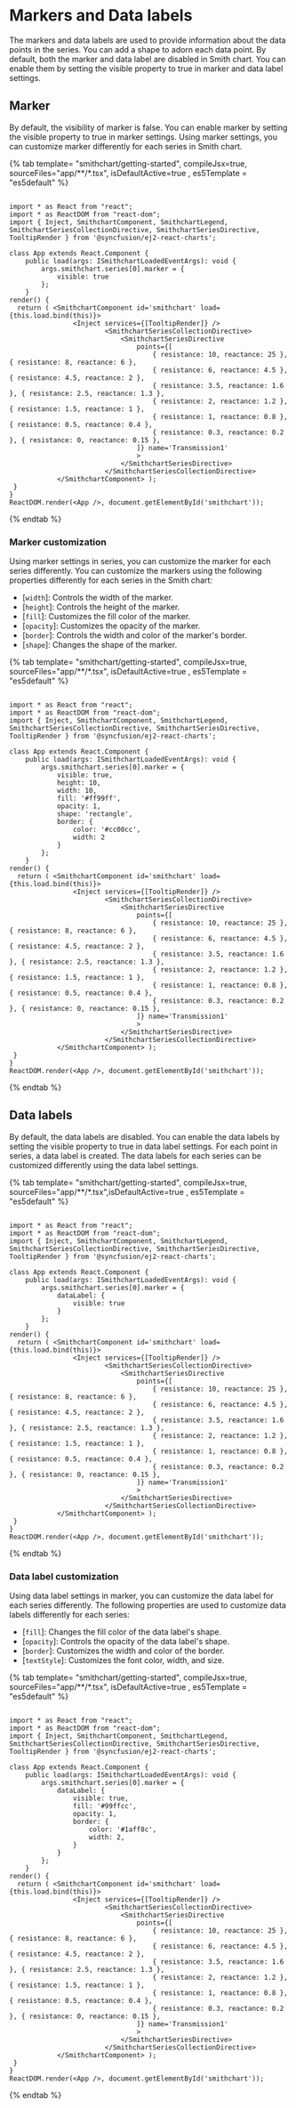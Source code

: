 <!-- markdownlint-disable MD036 -->

# Markers and Data labels

The markers and data labels are used to provide information about the data points in the series. You can add a shape to adorn each data point. By default, both the marker and data label are disabled in Smith chart. You can enable them by setting the visible property to true in marker and data label settings.

## Marker

By default, the visibility of marker is false. You can enable marker by setting the visible property to true in marker settings. Using marker settings, you can customize marker differently for each series in Smith chart.

{% tab template= "smithchart/getting-started", compileJsx=true, sourceFiles="app/**/*.tsx", isDefaultActive=true , es5Template = "es5default" %}

```tsx

import * as React from "react";
import * as ReactDOM from "react-dom";
import { Inject, SmithchartComponent, SmithchartLegend, SmithchartSeriesCollectionDirective, SmithchartSeriesDirective, TooltipRender } from '@syncfusion/ej2-react-charts';

class App extends React.Component {
    public load(args: ISmithchartLoadedEventArgs): void {
        args.smithchart.series[0].marker = {
            visible: true
        };
    }
render() {
  return ( <SmithchartComponent id='smithchart' load={this.load.bind(this)}>
                <Inject services={[TooltipRender]} />
                        <SmithchartSeriesCollectionDirective>
                            <SmithchartSeriesDirective
                                points={[
                                    { resistance: 10, reactance: 25 }, { resistance: 8, reactance: 6 },
                                    { resistance: 6, reactance: 4.5 }, { resistance: 4.5, reactance: 2 },
                                    { resistance: 3.5, reactance: 1.6 }, { resistance: 2.5, reactance: 1.3 },
                                    { resistance: 2, reactance: 1.2 }, { resistance: 1.5, reactance: 1 },
                                    { resistance: 1, reactance: 0.8 }, { resistance: 0.5, reactance: 0.4 },
                                    { resistance: 0.3, reactance: 0.2 }, { resistance: 0, reactance: 0.15 },
                                ]} name='Transmission1'
                                >
                            </SmithchartSeriesDirective>
                        </SmithchartSeriesCollectionDirective>
            </SmithchartComponent> );
 }
}
ReactDOM.render(<App />, document.getElementById('smithchart'));

```

{% endtab %}

### Marker customization

Using marker settings in series, you can customize the marker for each series differently. You can customize the markers using the following properties differently for each series in the Smith chart:

* [`width`]: Controls the width of the marker.
* [`height`]: Controls the height of the marker.
* [`fill`]: Customizes the fill color of the marker.
* [`opacity`]: Customizes the opacity of the marker.
* [`border`]: Controls the width and color of the marker's border.
* [`shape`]: Changes the shape of the marker.

{% tab template= "smithchart/getting-started", compileJsx=true, sourceFiles="app/**/*.tsx", isDefaultActive=true , es5Template = "es5default" %}

```tsx

import * as React from "react";
import * as ReactDOM from "react-dom";
import { Inject, SmithchartComponent, SmithchartLegend, SmithchartSeriesCollectionDirective, SmithchartSeriesDirective, TooltipRender } from '@syncfusion/ej2-react-charts';

class App extends React.Component {
    public load(args: ISmithchartLoadedEventArgs): void {
        args.smithchart.series[0].marker = {
            visible: true,
            height: 10,
            width: 10,
            fill: '#ff99ff',
            opacity: 1,
            shape: 'rectangle',
            border: {
                color: '#cc00cc',
                width: 2
            }
        };
    }
render() {
  return ( <SmithchartComponent id='smithchart' load={this.load.bind(this)}>
                <Inject services={[TooltipRender]} />
                        <SmithchartSeriesCollectionDirective>
                            <SmithchartSeriesDirective
                                points={[
                                    { resistance: 10, reactance: 25 }, { resistance: 8, reactance: 6 },
                                    { resistance: 6, reactance: 4.5 }, { resistance: 4.5, reactance: 2 },
                                    { resistance: 3.5, reactance: 1.6 }, { resistance: 2.5, reactance: 1.3 },
                                    { resistance: 2, reactance: 1.2 }, { resistance: 1.5, reactance: 1 },
                                    { resistance: 1, reactance: 0.8 }, { resistance: 0.5, reactance: 0.4 },
                                    { resistance: 0.3, reactance: 0.2 }, { resistance: 0, reactance: 0.15 },
                                ]} name='Transmission1'
                                >
                            </SmithchartSeriesDirective>
                        </SmithchartSeriesCollectionDirective>
            </SmithchartComponent> );
 }
}
ReactDOM.render(<App />, document.getElementById('smithchart'));

```

{% endtab %}

## Data labels

By default, the data labels are disabled. You can enable the data labels by setting the visible property to true in data label settings. For each point in series, a data label is created. The data labels for each series can be customized differently using the data label settings.

{% tab template= "smithchart/getting-started", compileJsx=true, sourceFiles="app/**/*.tsx",isDefaultActive=true , es5Template = "es5default" %}

```tsx

import * as React from "react";
import * as ReactDOM from "react-dom";
import { Inject, SmithchartComponent, SmithchartLegend, SmithchartSeriesCollectionDirective, SmithchartSeriesDirective, TooltipRender } from '@syncfusion/ej2-react-charts';

class App extends React.Component {
    public load(args: ISmithchartLoadedEventArgs): void {
        args.smithchart.series[0].marker = {
            dataLabel: {
                visible: true
            }
        };
    }
render() {
  return ( <SmithchartComponent id='smithchart' load={this.load.bind(this)}>
                <Inject services={[TooltipRender]} />
                        <SmithchartSeriesCollectionDirective>
                            <SmithchartSeriesDirective
                                points={[
                                    { resistance: 10, reactance: 25 }, { resistance: 8, reactance: 6 },
                                    { resistance: 6, reactance: 4.5 }, { resistance: 4.5, reactance: 2 },
                                    { resistance: 3.5, reactance: 1.6 }, { resistance: 2.5, reactance: 1.3 },
                                    { resistance: 2, reactance: 1.2 }, { resistance: 1.5, reactance: 1 },
                                    { resistance: 1, reactance: 0.8 }, { resistance: 0.5, reactance: 0.4 },
                                    { resistance: 0.3, reactance: 0.2 }, { resistance: 0, reactance: 0.15 },
                                ]} name='Transmission1'
                                >
                            </SmithchartSeriesDirective>
                        </SmithchartSeriesCollectionDirective>
            </SmithchartComponent> );
 }
}
ReactDOM.render(<App />, document.getElementById('smithchart'));

```

{% endtab %}

### Data label customization

Using data label settings in marker, you can customize the data label for each series differently. The following properties are used to customize data labels differently for each series:

* [`fill`]: Changes the fill color of the data label's shape.
* [`opacity`]: Controls the opacity of the data label's shape.
* [`border`]: Customizes the width and color of the border.
* [`textStyle`]: Customizes the font color, width, and size.

{% tab template= "smithchart/getting-started", compileJsx=true, sourceFiles="app/**/*.tsx", isDefaultActive=true , es5Template = "es5default" %}

```tsx

import * as React from "react";
import * as ReactDOM from "react-dom";
import { Inject, SmithchartComponent, SmithchartLegend, SmithchartSeriesCollectionDirective, SmithchartSeriesDirective, TooltipRender } from '@syncfusion/ej2-react-charts';

class App extends React.Component {
    public load(args: ISmithchartLoadedEventArgs): void {
        args.smithchart.series[0].marker = {
            dataLabel: {
                visible: true,
                fill: '#99ffcc',
                opacity: 1,
                border: {
                    color: '#1aff8c',
                    width: 2,
                }
            }
        };
    }
render() {
  return ( <SmithchartComponent id='smithchart' load={this.load.bind(this)}>
                <Inject services={[TooltipRender]} />
                        <SmithchartSeriesCollectionDirective>
                            <SmithchartSeriesDirective
                                points={[
                                    { resistance: 10, reactance: 25 }, { resistance: 8, reactance: 6 },
                                    { resistance: 6, reactance: 4.5 }, { resistance: 4.5, reactance: 2 },
                                    { resistance: 3.5, reactance: 1.6 }, { resistance: 2.5, reactance: 1.3 },
                                    { resistance: 2, reactance: 1.2 }, { resistance: 1.5, reactance: 1 },
                                    { resistance: 1, reactance: 0.8 }, { resistance: 0.5, reactance: 0.4 },
                                    { resistance: 0.3, reactance: 0.2 }, { resistance: 0, reactance: 0.15 },
                                ]} name='Transmission1'
                                >
                            </SmithchartSeriesDirective>
                        </SmithchartSeriesCollectionDirective>
            </SmithchartComponent> );
 }
}
ReactDOM.render(<App />, document.getElementById('smithchart'));

```

{% endtab %}